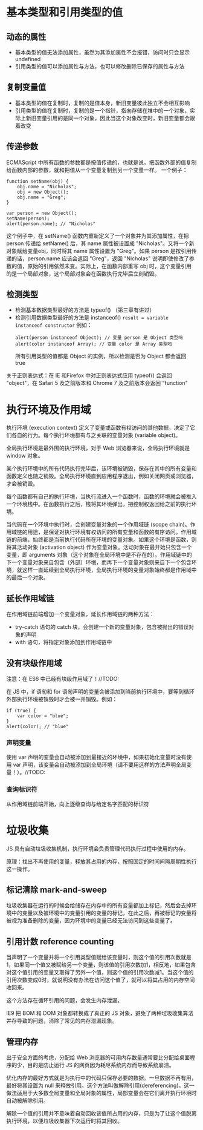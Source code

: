 # 基本类型和引用类型的值
## 动态的属性
- 基本类型的值无法添加属性，虽然为其添加属性不会报错，访问时只会显示 undefined
- 引用类型的值可以添加属性与方法，也可以修改删除已保存的属性与方法
## 复制变量值
- 基本类型的值在复制时，复制的是值本身，新旧变量彼此独立不会相互影响
- 引用类型的值在复制时，复制的是一个指针，指向存储在堆中的一个对象，实际上新旧变量引用的是同一个对象，因此当这个对象改变时，新旧变量都会跟着改变
## 传递参数
ECMAScript 中所有函数的参数都是按值传递的，也就是说，把函数外部的值复制给函数内部的参数，就和把值从一个变量复制到另一个变量一样。
一个例子：
```
function setName(obj) {
    obj.name = "Nicholas";
    obj = new Object();
    obj.name = "Greg";
}

var person = new Object();
setName(person);
alert(person.name); // "Nicholas"
```
这个例子中，在 setName() 函数内重新定义了一个对象并为其添加属性，在把 person 传递给 setName() 后，其 name 属性被设置成 "Nicholas"。又将一个新对象赋给变量obj，同时将其 name 属性设置为 "Greg"。如果 person 是按引用传递的话，person.name 应该会返回 "Greg"，返回 "Nicholas" 说明即使修改了参数的值，原始的引用依然未变。实际上，在函数内部重写 obj 时，这个变量引用的是一个局部对象，这个局部对象会在函数执行完毕后立刻销毁。
## 检测类型
- 检测基本数据类型最好的方法是 typeof() （第三章有讲过）
- 检测引用数据类型最好的方法是 instanceof()
   `result = variable instanceof constructor`
   例如：
   ```
   alert(person instanceof Object); // 变量 person 是 Object 类型吗
   alert(color instanceof Array); // 变量 color 是 Array 类型吗
   ```
   所有引用类型的值都是 Object 的实例，所以检测是否为 Object 都会返回 true

关于正则表达式：在 IE 和Firefox 中对正则表达式应用 typeof() 会返回 "object"，在 Safari 5 及之前版本和 Chrome 7 及之前版本会返回 "function"

# 执行环境及作用域
执行环境 (execution context) 定义了变量或函数有权访问的其他数据，决定了它们各自的行为。每个执行环境都有与之关联的变量对象 (variable object)。

全局执行环境是最外围的执行环境，对于 Web 浏览器来说，全局执行环境就是 window 对象。

某个执行环境中的所有代码执行完毕后，该环境被销毁，保存在其中的所有变量和函数定义也随之销毁。全局执行环境直到应用程序退出，例如关闭网页或浏览器，才会被销毁。

每个函数都有自己的执行环境，当执行流进入一个函数时，函数的环境就会被推入一个环境栈中。在函数执行之后，栈将其环境弹出，把控制权返回给之前的执行环境。

当代码在一个环境中执行时，会创建变量对象的一个作用域链 (scope chain)。作用域链的用途，是保证对执行环境有权访问的所有变量和函数的有序访问。作用域链的前端，始终都是当前执行代码所在环境的变量对象。如果这个环境是函数，则将其活动对象 (activation object) 作为变量对象。活动对象在最开始只包含一个变量，即 arguments 对象（这个对象在全局环境中是不存在的）。作用域链中的下一个变量对象来自包含（外部）环境，而再下一个变量对象则来自下一个包含环境，就这样一直延续到全局执行环境，全局执行环境的变量对象始终都是作用域中的最后一个对象。

## 延长作用域链
在作用域链前端增加一个变量对象，延长作用域链的两种方法：
- try-catch 语句的 catch 块，会创建一个新的变量对象，包含被抛出的错误对象的声明
- with 语句，将指定对象添加到作用域链中

## 没有块级作用域
注意：在 ES6 中已经有块级作用域了！//TODO:

在 JS 中，if 语句和 for 语句声明的变量会被添加到当前执行环境中，要等到循环外部执行环境被销毁时才会被一并销毁。例如：
```
if (true) {
    var color = "blue";
}
alert(color); // "blue"
```
### 声明变量
使用 var 声明的变量会自动被添加到最接近的环境中，如果初始化变量时没有使用 var 声明，该变量会自动被添加到全局环境（请不要用这样的方法声明全局变量！）。//TODO:

### 查询标识符
从作用域链前端开始，向上逐级查询与给定名字匹配的标识符

# 垃圾收集
JS 具有自动垃圾收集机制，执行环境会负责管理代码执行过程中使用的内存。

原理：找出不再使用的变量，释放其占用的内存，按照固定的时间间隔周期性执行这一操作。
## 标记清除 mark-and-sweep
垃圾收集器在运行的时候会给储存在内存中的所有变量都加上标记，然后会去掉环境中的变量以及被环境中的变量引用的变量的标记，在此之后，再被标记的变量将被视为准备删除的变量，因为环境中的变量已经无法访问到这些变量了。
## 引用计数 reference counting
当声明了一个变量并将一个引用类型值赋给该变量时，则这个值的引用次数就是1，如果同一个值又被赋给另一个变量，则该值的引用次数加1，相反地，如果包含对这个值引用的变量又取得了另外一个值，则这个值的引用次数减1。当这个值的引用次数变成0时，就说明没有办法在访问这个值了，就可以将其占用的内存空间收回来。

这个方法存在循环引用的问题，会发生内存泄漏。

IE9 把 BOM 和 DOM 对象都转换成了真正的 JS 对象，避免了两种垃圾收集算法并存导致的问题，消除了常见的内存泄漏现象。
## 管理内存
出于安全方面的考虑，分配给 Web 浏览器的可用内存数量通常要比分配给桌面程序的少，目的是防止运行 JS 的网页因为耗尽系统内存而导致系统崩溃。

优化内存的最好方式就是为执行中的代码只保存必要的数据。一旦数据不再有用，最好将其设置为 null 来释放引用。这个方法叫做解除引用(dereferencing)。这一做法适用于大多数全局变量和全局对象的属性，局部变量会在它们离开执行环境时自动被解除引用。

解除一个值的引用并不意味着自动回收该值所占用的内存，只是为了让这个值脱离执行环境，以便垃圾收集器下次运行时将其回收。